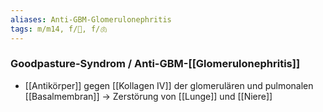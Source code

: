 ```yaml
---
aliases: Anti-GBM-Glomerulonephritis
tags: m/m14, f/🍺, f/🫁
---
```

### Goodpasture-Syndrom  / Anti-GBM-[[Glomerulonephritis]] 
- [[Antikörper]] gegen [[Kollagen IV]] der glomerulären und pulmonalen [[Basalmembran]] → Zerstörung von [[Lunge]] und [[Niere]]